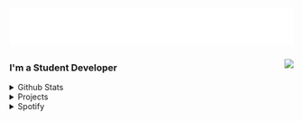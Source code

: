 <h1 align="left">
  <img src="https://raw.githubusercontent.com/Crispy-Cream/Crispy-Cream/fa9740a2eb21238f25347affa0d7eea58d335ff6/assets/CrispyHeader.svg" alt="Hi there, I'm Callum" />
</h1>

<a href="https://discord.com/users/455139054464270345">
  <img src="https://lanyard-profile-readme.vercel.app/api/455139054464270345?animated=true&borderRadius=30px" align="right" />
</a>


### I'm a Student Developer 


<details>
<summary>Github Stats</summary>
<br>

Image not working? [Reload page](https://github.com/Crispy-Cream).

![Metrics](https://metrics.lecoq.io/Crispy-Cream?template=classic&repositories.forks=true&base.community=0&base.repositories=0&isocalendar=1&languages=1&isocalendar.duration=half-year&languages.limit=8&languages.sections=most-used&languages.colors=github&languages.details=bytes-size%2C%20percentage&languages.threshold=0%25&languages.indepth=false&languages.categories=markup%2C%20programming&languages.recent.categories=markup%2C%20programming&languages.recent.load=300&languages.recent.days=14&config.timezone=America%2FChicago)
 
<br><br>
</details>

<details>
<summary>Projects</summary>
  
![Metrics](github-metrics.svg)
*[Projects](https://github.com/Crispy-Cream?tab=projects)*

</details>

<details>
<summary>Spotify</summary>
<br>
  
[![spotify-github-profile](https://spotify-github-profile.vercel.app/api/view?uid=tylermtexas&cover_image=true&theme=default)](https://github.com/kittinan/spotify-github-profile)
<br>
</details>
